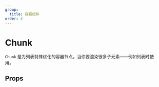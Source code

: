```yaml
---
group:
  title: 容器组件
order: 4
---
```


# Chunk

`Chunk` 是为列表特殊优化的容器节点。当你要渲染很多子元素——例如列表时使用。

## Props

<API hideTitle exports='["Chunk"]' src="@canvas-ui/react/src/elements" />
